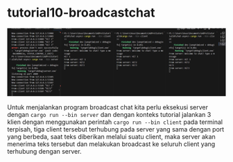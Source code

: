 # tutorial10-broadcastchat

![alt text](img/2.1.png)

Untuk menjalankan program broadcast chat kita perlu eksekusi server dengan `cargo run --bin server` dan dengan konteks tutorial jalankan 3 klien dengan menggunakan perintah `cargo run --bin client` pada terminal terpisah, tiga client tersebut terhubung pada server yang sama dengan port yang berbeda, saat teks diberikan melalui suatu client, maka server akan menerima teks tersebut dan melakukan broadcast ke seluruh client yang terhubung dengan server.